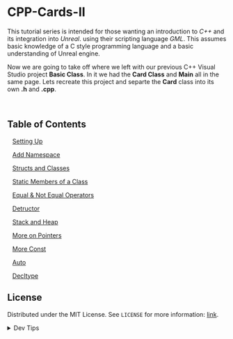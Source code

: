 # CPP-Cards-II


<!-- OVERVIEW -->
This tutorial series is intended for those wanting an introduction to *C++* and its integration into *Unreal*. using their scripting language <i>GML</i>. This assumes basic knowledge of a C style programming language and a basic understanding of Unreal engine.

Now we are going to take off where we left with our previous C++ Visual Studio project **Basic Class**.  In it we had the **Card Class** and **Main** all in the same page.  Lets recreate this project and separte the **Card** class into its own **.h** and **.cpp**.


<br>


<!-- TOC -->
## Table of Contents

<kbd></kbd> &nbsp;&nbsp; [Setting Up](setting-up/README.md#user-content-setting-up) <br>

<kbd></kbd> &nbsp;&nbsp; [Add Namespace](add-namespace/README.md#user-content-add-namespace) <br>

<kbd></kbd> &nbsp;&nbsp; [Structs and Classes](structs-classes/README.md#user-content-structs-and-classes) <br>

<kbd></kbd> &nbsp;&nbsp; [Static Members of a Class](static-member/README.md#user-content-static-members-of-a-class) <br>

<kbd></kbd> &nbsp;&nbsp; [Equal & Not Equal Operators](equal-noteq/README.md#user-content-equal--not-equal-operators) <br>


<kbd></kbd> &nbsp;&nbsp; [Detructor](destructor/README.md#user-content-destructor) <br>

<kbd></kbd> &nbsp;&nbsp; [Stack and Heap](stack-heap/README.md#user-content-stack-and-heap) <br>

<kbd></kbd> &nbsp;&nbsp; [More on Pointers](more-pointers/README.md#user-content-more-on-pointers) <br>

<kbd></kbd> &nbsp;&nbsp; [More Const](more-const/README.md#user-content-more-const) <br>

<kbd></kbd> &nbsp;&nbsp; [Auto](auto/README.md#user-content-auto) <br>

<kbd></kbd> &nbsp;&nbsp; [Decltype](auto/README.md#user-content-decltype) <br>


<!-- LICENSE -->
## License
Distributed under the MIT License. See `LICENSE` for more information: [link](LICENSE).

</p>
</details>
<details><summary>Dev Tips</summary>
make git m="add commit message"
</details>